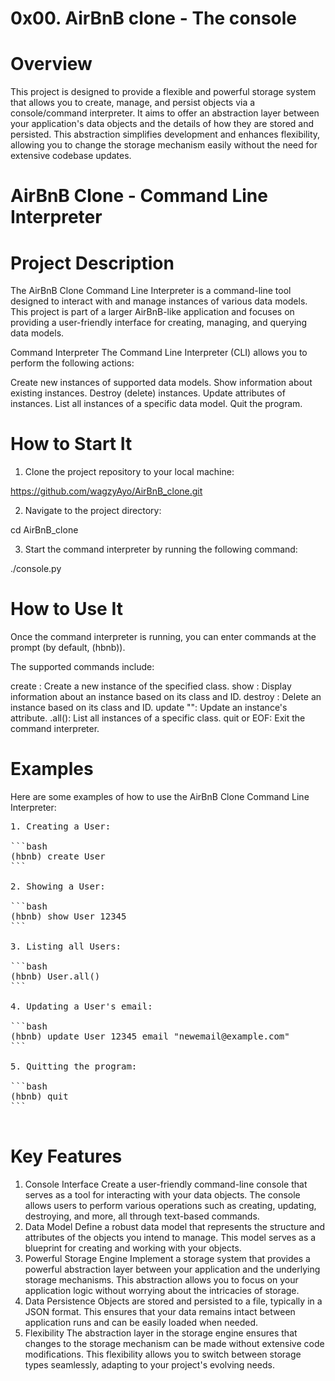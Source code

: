 # 0x00. AirBnB clone - The console

# Overview
This project is designed to provide a flexible and powerful storage system that allows you to create, manage, and persist objects via a console/command interpreter. It aims to offer an abstraction layer between your application's data objects and the details of how they are stored and persisted. This abstraction simplifies development and enhances flexibility, allowing you to change the storage mechanism easily without the need for extensive codebase updates.

# AirBnB Clone - Command Line Interpreter
# Project Description
The AirBnB Clone Command Line Interpreter is a command-line tool designed to interact with and manage instances of various data models. This project is part of a larger AirBnB-like application and focuses on providing a user-friendly interface for creating, managing, and querying data models.

Command Interpreter
The Command Line Interpreter (CLI) allows you to perform the following actions:

Create new instances of supported data models.
Show information about existing instances.
Destroy (delete) instances.
Update attributes of instances.
List all instances of a specific data model.
Quit the program.

# How to Start It
1. Clone the project repository to your local machine:

https://github.com/wagzyAyo/AirBnB_clone.git

2. Navigate to the project directory:

cd AirBnB_clone

3. Start the command interpreter by running the following command:

./console.py

# How to Use It
Once the command interpreter is running, you can enter commands at the prompt (by default, (hbnb)).

The supported commands include:

create <class name>: Create a new instance of the specified class.
show <class name> <id>: Display information about an instance based on its class and ID.
destroy <class name> <id>: Delete an instance based on its class and ID.
update <class name> <id> <attribute name> "<attribute value>": Update an instance's attribute.
<class name>.all(): List all instances of a specific class.
quit or EOF: Exit the command interpreter.

# Examples
Here are some examples of how to use the AirBnB Clone Command Line Interpreter:
<pre>
1. Creating a User:

```bash
(hbnb) create User
```

2. Showing a User:

```bash
(hbnb) show User 12345
```

3. Listing all Users:

```bash
(hbnb) User.all()
```

4. Updating a User's email:

```bash
(hbnb) update User 12345 email "newemail@example.com"
```

5. Quitting the program:

```bash
(hbnb) quit
```

</pre>
# Key Features
1. Console Interface
Create a user-friendly command-line console that serves as a tool for interacting with your data objects.
The console allows users to perform various operations such as creating, updating, destroying, and more, all through text-based commands.
2. Data Model
Define a robust data model that represents the structure and attributes of the objects you intend to manage.
This model serves as a blueprint for creating and working with your objects.
3. Powerful Storage Engine
Implement a storage system that provides a powerful abstraction layer between your application and the underlying storage mechanisms.
This abstraction allows you to focus on your application logic without worrying about the intricacies of storage.
4. Data Persistence
Objects are stored and persisted to a file, typically in a JSON format.
This ensures that your data remains intact between application runs and can be easily loaded when needed.
5. Flexibility
The abstraction layer in the storage engine ensures that changes to the storage mechanism can be made without extensive code modifications.
This flexibility allows you to switch between storage types seamlessly, adapting to your project's evolving needs.
